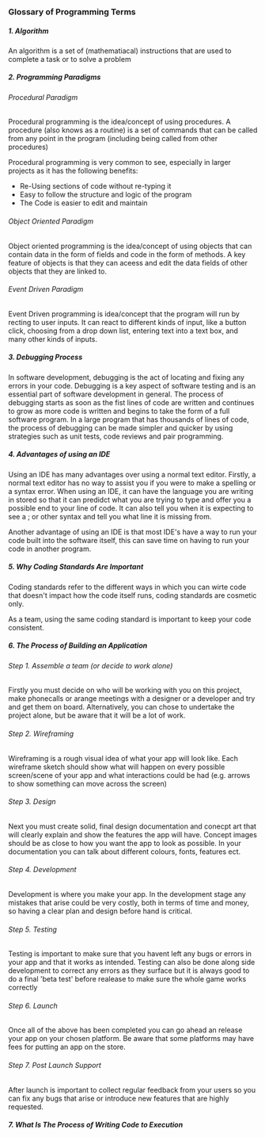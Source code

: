 ### Glossary of Programming Terms


##### 1. Algorithm

  An algorithm is a set of (mathematiacal) instructions that are used to complete a task or to solve a problem
   
##### 2. Programming Paradigms

  ###### Procedural Paradigm
   
  Procedural programming is the idea/concept of using procedures. A procedure (also knows as a routine) is a set of commands that can be called from any point in the program (including being called from other procedures)
  
  Procedural programming is very common to see, especially in larger projects as it has the following benefits:
  * Re-Using sections of code without re-typing it
  * Easy to follow the structure and logic of the program
  * The Code is easier to edit and maintain
  
  ###### Object Oriented Paradigm
   
  Object oriented programming is the idea/concept of using objects that can contain data in the form of fields and code in the form of methods. A key feature of objects is that they can aceess and edit the data fields of other objects that they are linked to.
  
  ###### Event Driven Paradigm
   
  Event Driven programming is idea/concept that the program will run by recting to user inputs. It can react to different kinds of input, like a button click, choosing from a drop down list, entering text into a text box, and many other kinds of inputs.
  
  ##### 3. Debugging Process
  
  In software development, debugging is the act of locating and fixing any errors in your code. Debugging is a key aspect of software testing and is an essential part of software development in general. The process of debugging starts as soon as the fist lines of code are written and continues to grow as more code is written and begins to take the form of a full software program. In a large program that has thousands of lines of code, the process of debugging can be made simpler and quicker by using strategies such as unit tests, code reviews and pair programming.

  ##### 4. Advantages of using an IDE
  
  Using an IDE has many advantages over using a normal text editor. Firstly, a normal text editor has no way to assist you if you were to make a spelling or a syntax error. When using an IDE, it can have the language you are writing in stored so that it can predidct what you are trying to type and offer you a possible end to your line of code. It can also tell you when it is expecting to see a ; or other syntax and tell you what line it is missing from. 
  
  Another advantage of using an IDE is that most IDE's have a way to run your code built into the software itself, this can save time on having to run your code in another program.
 
  ##### 5. Why Coding Standards Are Important
  
  Coding standards refer to the different ways in which you can wirte code that doesn't impact how the code itself runs, coding standards are cosmetic only. 
  
  As a team, using the same coding standard is important to keep your code consistent.
  
  ##### 6. The Process of Building an Application
  
  ###### Step 1. Assemble a team (or decide to work alone)
  Firstly you must decide on who will be working with you on this project, make phonecalls or arange meetings with a designer or a developer and try and get them on board. Alternatively, you can chose to undertake the project alone, but be aware that it will be a lot of work.
  
  ###### Step 2. Wireframing
  Wireframing is a rough visual idea of what your app will look like. Each wireframe sketch should show what will happen on every possible screen/scene of your app and what interactions could be had (e.g. arrows to show something can move across the screen)
  
  ###### Step 3. Design
  Next you must create solid, final design documentation and conecpt art that will clearly explain and show the features the app will have. Concept images should be as close to how you want the app to look as possible. In your documentation you can talk about different colours, fonts, features ect.
  
  ###### Step 4. Development
  Development is where you make your app. In the development stage any mistakes that arise could be very costly, both in terms of time and money, so having a clear plan and design before hand is critical.
  
  ###### Step 5. Testing
  Testing is important to make sure that you havent left any bugs or errors in your app and that it works as intended. Testing can also be done along side development to correct any errors as they surface but it is always good to do a final 'beta test' before realease to make sure the whole game works correctly
  
  ###### Step 6. Launch
  Once all of the above has been completed you can go ahead an release your app on your chosen platform. Be aware that some platforms may have fees for putting an app on the store.
  
  ###### Step 7. Post Launch Support
  After launch is important to collect regular feedback from your users so you can fix any bugs that arise or introduce new features that are highly requested.
  
  ##### 7. What Is The Process of Writing Code to Execution
  
  
 
